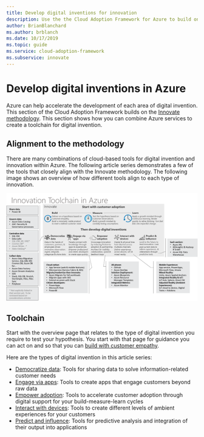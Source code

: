```yaml
---
title: Develop digital inventions for innovation
description: Use the the Cloud Adoption Framework for Azure to build on the innovate methodology to create a toolchain for digital invention.
author: BrianBlanchard
ms.author: brblanch
ms.date: 10/17/2019
ms.topic: guide
ms.service: cloud-adoption-framework
ms.subservice: innovate
---
```


# Develop digital inventions in Azure

Azure can help accelerate the development of each area of digital invention. This section of the Cloud Adoption Framework builds on the [Innovate methodology](../considerations/index.md). This section shows how you can combine Azure services to create a toolchain for digital invention.

## Alignment to the methodology

There are many combinations of cloud-based tools for digital invention and innovation within Azure. The following article series demonstrates a few of the tools that closely align with the Innovate methodology. The following image shows an overview of how different tools align to each type of innovation.

![Cloud Adoption Framework Innovate toolchain](../../_images/innovate/innovate-toolchain.png)

## Toolchain

Start with the overview page that relates to the type of digital invention you require to test your hypothesis. You start with that page for guidance you can act on and so that you can [build with customer empathy](../considerations/build.md).

Here are the types of digital invention in this article series:

- [Democratize data](./data.md): Tools for sharing data to solve information-related customer needs
- [Engage via apps](./apps.md): Tools to create apps that engage customers beyond raw data
- [Empower adoption](./ci-cd.md): Tools to accelerate customer adoption through digital support for your build-measure-learn cycles
- [Interact with devices](./devices.md): Tools to create different levels of ambient experiences for your customers
- [Predict and influence](./predict.md): Tools for predictive analysis and integration of their output into applications
